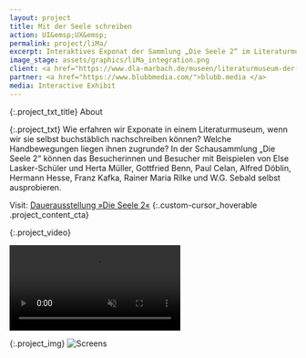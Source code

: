 ```yaml
---
layout: project
title: Mit der Seele schreiben
action: UI&emsp;UX&emsp;
permalink: project/liMa/
excerpt: Interaktives Exponat der Sammlung „Die Seele 2“ im Literaturmuseum Marbach
image_stage: assets/graphics/liMa_integration.png
client: <a href="https://www.dla-marbach.de/museen/literaturmuseum-der-moderne/">Literaturmuseum der Moderne  </a>
partner: <a href="https://www.blubbmedia.com/">blubb.media </a>
media: Interactive Exhibit
---
```

{:.project_txt_title}
About

{:.project_txt}
Wie erfahren wir Exponate in einem Literaturmuseum, wenn wir sie selbst buchstäblich nachschreiben können? Welche Handbewegungen liegen ihnen zugrunde?
In der Schausammlung „Die Seele 2“ können das Besucherinnen und Besucher mit Beispielen von Else Lasker-Schüler und Herta Müller, Gottfried Benn, Paul Celan, Alfred Döblin, Hermann Hesse, Franz Kafka, Rainer Maria Rilke und W.G. Sebald selbst ausprobieren.

Visit: [Dauerausstellung »Die Seele 2«](https://www.dla-marbach.de/museen/dauerausstellung-die-seele-2/)
{:.custom-cursor_hoverable .project_content_cta}

{:.project_video}
<div>
<video loop muted autoplay >
<source src="{{ site.baseurl }}/assets/videos/Mein-Film-54.webm" type="video/webm">
<source src="{{ site.baseurl }}/assets/videos/Mein-Film-54.mp4" type="video/mp4">
<source src="{{ site.baseurl }}/assets/videos/Mein-Film-54.ogg" type="video/ogg">
</video>
</div>

{:.project_img}
![Screens](/assets/graphics/lima_comp.png)

